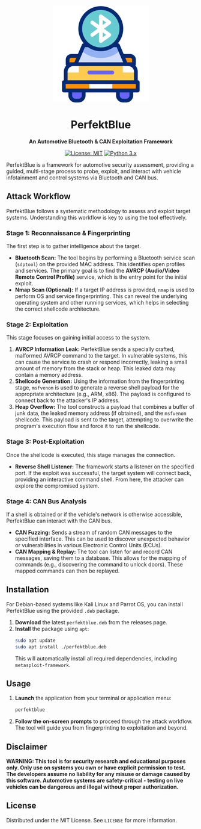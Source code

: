 <div align="center">
  <img src="logo.png" alt="PerfektBlue Logo" width="256" height="256">
  <h1>PerfektBlue</h1>
  <p><b>An Automotive Bluetooth & CAN Exploitation Framework</b></p>
  <p>
    <a href="https://opensource.org/licenses/MIT"><img src="https://img.shields.io/badge/License-MIT-yellow.svg" alt="License: MIT"></a>
    <a href="https://www.python.org/downloads/"><img src="https://img.shields.io/badge/Python-3.x-blue.svg" alt="Python 3.x"></a>
  </p>
</div>

PerfektBlue is a framework for automotive security assessment, providing a guided, multi-stage process to probe, exploit, and interact with vehicle infotainment and control systems via Bluetooth and CAN bus.

## Attack Workflow

PerfektBlue follows a systematic methodology to assess and exploit target systems. Understanding this workflow is key to using the tool effectively.

### Stage 1: Reconnaissance & Fingerprinting

The first step is to gather intelligence about the target.

*   **Bluetooth Scan:** The tool begins by performing a Bluetooth service scan (`sdptool`) on the provided MAC address. This identifies open profiles and services. The primary goal is to find the **AVRCP (Audio/Video Remote Control Profile)** service, which is the entry point for the initial exploit.
*   **Nmap Scan (Optional):** If a target IP address is provided, `nmap` is used to perform OS and service fingerprinting. This can reveal the underlying operating system and other running services, which helps in selecting the correct shellcode architecture.

### Stage 2: Exploitation

This stage focuses on gaining initial access to the system.

1.  **AVRCP Information Leak:** PerfektBlue sends a specially crafted, malformed AVRCP command to the target. In vulnerable systems, this can cause the service to crash or respond incorrectly, leaking a small amount of memory from the stack or heap. This leaked data may contain a memory address.
2.  **Shellcode Generation:** Using the information from the fingerprinting stage, `msfvenom` is used to generate a reverse shell payload for the appropriate architecture (e.g., ARM, x86). The payload is configured to connect back to the attacker's IP address.
3.  **Heap Overflow:** The tool constructs a payload that combines a buffer of junk data, the leaked memory address (if obtained), and the `msfvenom` shellcode. This payload is sent to the target, attempting to overwrite the program's execution flow and force it to run the shellcode.

### Stage 3: Post-Exploitation

Once the shellcode is executed, this stage manages the connection.

*   **Reverse Shell Listener:** The framework starts a listener on the specified port. If the exploit was successful, the target system will connect back, providing an interactive command shell. From here, the attacker can explore the compromised system.

### Stage 4: CAN Bus Analysis

If a shell is obtained or if the vehicle's network is otherwise accessible, PerfektBlue can interact with the CAN bus.

*   **CAN Fuzzing:** Sends a stream of random CAN messages to the specified interface. This can be used to discover unexpected behavior or vulnerabilities in various Electronic Control Units (ECUs).
*   **CAN Mapping & Replay:** The tool can listen for and record CAN messages, saving them to a database. This allows for the mapping of commands (e.g., discovering the command to unlock doors). These mapped commands can then be replayed.

## Installation

For Debian-based systems like Kali Linux and Parrot OS, you can install PerfektBlue using the provided `.deb` package.

1.  **Download** the latest `perfektblue.deb` from the releases page.
2.  **Install** the package using `apt`:
    ```bash
    sudo apt update
    sudo apt install ./perfektblue.deb
    ```
    This will automatically install all required dependencies, including `metasploit-framework`.

## Usage

1.  **Launch** the application from your terminal or application menu:
    ```bash
    perfektblue
    ```
2.  **Follow the on-screen prompts** to proceed through the attack workflow. The tool will guide you from fingerprinting to exploitation and beyond.

## Disclaimer

**WARNING: This tool is for security research and educational purposes only. Only use on systems you own or have explicit permission to test. The developers assume no liability for any misuse or damage caused by this software. Automotive systems are safety-critical - testing on live vehicles can be dangerous and illegal without proper authorization.**

## License

Distributed under the MIT License. See `LICENSE` for more information.
